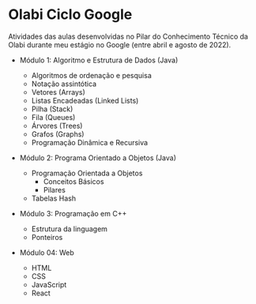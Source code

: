 # Olabi Ciclo Google 

Atividades das aulas desenvolvidas no Pilar do Conhecimento Técnico da Olabi durante meu estágio no Google (entre abril e agosto de 2022). 

- Módulo 1: Algoritmo e Estrutura de Dados (Java)
  - Algoritmos de ordenação e pesquisa
  - Notação assintótica
  - Vetores (Arrays)
  - Listas Encadeadas (Linked Lists)
  - Pilha (Stack)
  - Fila (Queues)
  - Árvores (Trees)
  - Grafos (Graphs)
  - Programação Dinâmica e Recursiva


- Módulo 2: Programa Orientado a Objetos (Java)
  - Programação Orientada a Objetos
    - Conceitos Básicos
    - Pilares
  - Tabelas Hash
  
- Módulo 3: Programação em C++
  - Estrutura da linguagem
  - Ponteiros

- Módulo 04: Web
  - HTML
  - CSS 
  - JavaScript
  - React